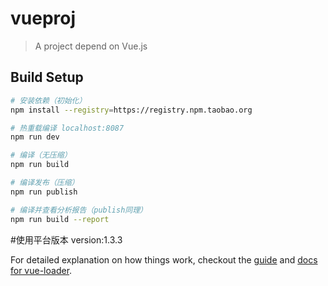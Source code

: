 # vueproj

> A project depend on Vue.js

## Build Setup

``` bash
# 安装依赖（初始化）
npm install --registry=https://registry.npm.taobao.org

# 热重载编译 localhost:8087
npm run dev

# 编译（无压缩）
npm run build

# 编译发布（压缩）
npm run publish

# 编译并查看分析报告（publish同理）
npm run build --report
```
#使用平台版本
version:1.3.3

For detailed explanation on how things work, checkout the [guide](http://vuejs-templates.github.io/webpack/) and [docs for vue-loader](http://vuejs.github.io/vue-loader).
